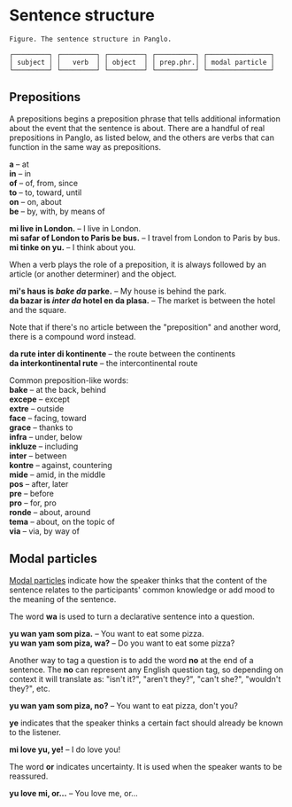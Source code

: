 # Sentence structure


    Figure. The sentence structure in Panglo.
    
    ┌─────────┐ ┌─────────┐ ┌─────────┐ ┌──────────┐ ┌────────────────┐
    │ subject │ │   verb  │ │ object  │ │ prep.phr.│ │ modal particle │
    └─────────┘ └─────────┘ └─────────┘ └──────────┘ └────────────────┘


## Prepositions

A prepositions begins a preposition phrase that tells additional information about the event that the sentence is about.
There are a handful of real prepositions in Panglo, as listed below,
and the others are verbs that can function in the same way as prepositions.

**a**
– at  
**in**
– in  
**of**
– of, from, since  
**to**
– to, toward, until  
**on**
– on, about  
**be**
– by, with, by means of

**mi live in London.**
– I live in London.  
**mi safar of London to Paris be bus.**
– I travel from London to Paris by bus.  
**mi tinke on yu.**
– I think about you.

When a verb plays the role of a preposition, it is always followed by an article (or another determiner) and the object.

**mi's haus is _bake da_ parke.**
– My house is behind the park.  
**da bazar is _inter da_ hotel en da plasa.**
– The market is between the hotel and the square.

Note that if there's no article between the "preposition" and another word,
there is a compound word instead.

**da rute inter di kontinente**
– the route between the continents  
**da interkontinental rute**
– the intercontinental route

Common preposition-like words:  
**bake**
– at the back, behind  
**excepe**
– except  
**extre**
– outside  
**face**
– facing, toward  
**grace**
– thanks to  
**infra**
– under, below  
**inkluze**
– including  
**inter**
– between  
**kontre**
– against, countering  
**mide**
– amid, in the middle  
**pos**
– after, later  
**pre**
– before  
**pro**
– for, pro  
**ronde**
– about, around  
**tema**
– about, on the topic of  
**via**
– via, by way of  

## Modal particles

[Modal particles](https://en.wikipedia.org/wiki/Modal_particle)
indicate how the speaker thinks that the content of the sentence relates to the participants' common knowledge
or add mood to the meaning of the sentence.


The word **wa** is used to turn a declarative sentence into a question.

**yu wan yam som piza.**
– You want to eat some pizza.  
**yu wan yam som piza, wa?**
– Do you want to eat some pizza?

Another way to tag a question is to add the word **no** at the end of a sentence.
The **no** can represent any English question tag, so depending on context it will translate as:
"isn't it?", "aren't they?", "can't she?", "wouldn't they?", etc.

**yu wan yam som piza, no?**
– You want to eat pizza, don't you?

**ye**
indicates that the speaker thinks a certain fact should already be known to the listener.

**mi love yu, ye!**
– I do love you!

The word **or** indicates uncertainty.
It is used when the speaker wants to be reassured.

**yu love mi, or...**
– You love me, or...

